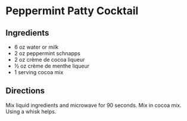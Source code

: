 # Peppermint Patty Cocktail

## Ingredients

- 6 oz water or milk
- 2 oz peppermint schnapps
- 2 oz crème de cocoa liqueur
- ½ oz crème de menthe liqueur
- 1 serving cocoa mix

## Directions

Mix liquid ingredients and microwave for 90 seconds. Mix in cocoa mix. Using a
whisk helps.

